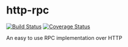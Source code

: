 # http-rpc
[![Build Status](https://travis-ci.org/Hild-Franck/http-rpc.svg?branch=master)](https://travis-ci.org/Hild-Franck/http-rpc) [![Coverage Status](https://coveralls.io/repos/github/Hild-Franck/http-rpc/badge.svg?branch=master)](https://coveralls.io/github/Hild-Franck/http-rpc?branch=master)

An easy to use RPC implementation over HTTP
